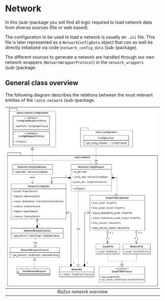 # Network

In this (sub-)package you will find all logic required to load network data from diverse sources (file or web based). 

The configuration to be used to load a network is usually an `.ini` file. This file is later represented as a `NetworkConfigData` object that can as well be directly initialized via code (`network_config_data` (sub-)package).

The different sources to generate a network are handled through our own network wrappers (`NetworkWrapperProtocol`) in the `network_wrappers` (sub-)package.


## General class overview

The following diagram describes the relations between the most relevant entities of the `ra2ce.network` (sub-)package.

| ![ra2ce_network.png](../../docs/_diagrams/ra2ce_network.png)| 
|:--:| 
| *Ra2ce network overview* |